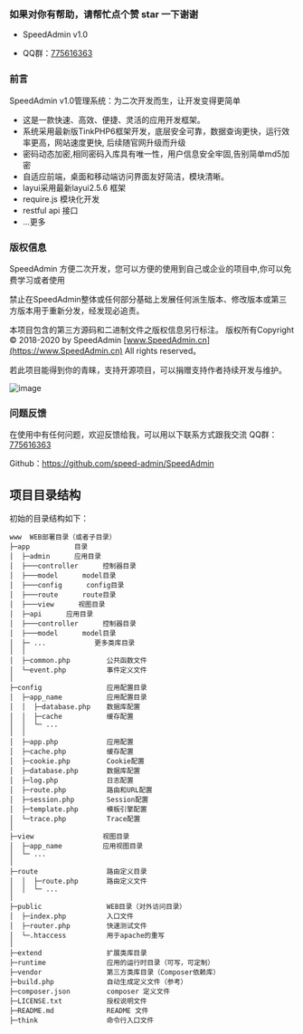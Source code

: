 
### 如果对你有帮助，请帮忙点个赞 star 一下谢谢

+ SpeedAdmin v1.0

+ QQ群：[775616363](https://jq.qq.com/?_wv=1027&k=f7p5ic6W)

### 前言
SpeedAdmin v1.0管理系统：为二次开发而生，让开发变得更简单

 + 这是一款快速、高效、便捷、灵活的应用开发框架。
 + 系统采用最新版TinkPHP6框架开发，底层安全可靠，数据查询更快，运行效率更高，网站速度更快, 后续随官网升级而升级
 + 密码动态加密,相同密码入库具有唯一性，用户信息安全牢固,告别简单md5加密
 + 自适应前端，桌面和移动端访问界面友好简洁，模块清晰。 
 + layui采用最新layui2.5.6 框架
 + require.js 模块化开发
 + restful api 接口
 + ...更多


### 版权信息

SpeedAdmin 方便二次开发，您可以方便的使用到自己或企业的项目中,你可以免费学习或者使用

禁止在SpeedAdmin整体或任何部分基础上发展任何派生版本、修改版本或第三方版本用于重新分发，经发现必追责。


本项目包含的第三方源码和二进制文件之版权信息另行标注。
版权所有Copyright © 2018-2020 by SpeedAdmin [www.SpeedAdmin.cn](https://www.SpeedAdmin.cn) All rights reserved。


若此项目能得到你的青睐，支持开源项目，可以捐赠支持作者持续开发与维护。

![image](docs/images/pay.png)


### 问题反馈
在使用中有任何问题，欢迎反馈给我，可以用以下联系方式跟我交流
QQ群：[775616363](https://jq.qq.com/?_wv=1027&k=f7p5ic6W)

Github：https://github.com/speed-admin/SpeedAdmin


## 项目目录结构

初始的目录结构如下：

~~~
www  WEB部署目录（或者子目录）
├─app           目录
│  ├─admin      应用目录
│  ├───controller      控制器目录
│  ├───model      model目录
│  ├───config      config目录
│  ├───route      route目录
│  ├───view      视图目录
│  ├─api      应用目录
│  ├───controller      控制器目录
│  ├───model      model目录
│  ├─ ...            更多类库目录
│  │
│  ├─common.php         公共函数文件
│  └─event.php          事件定义文件
│
├─config                应用配置目录
│  ├─app_name           应用配置目录
│  │  ├─database.php    数据库配置
│  │  ├─cache           缓存配置
│  │  └─ ...            
│  │
│  ├─app.php            应用配置
│  ├─cache.php          缓存配置
│  ├─cookie.php         Cookie配置
│  ├─database.php       数据库配置
│  ├─log.php            日志配置
│  ├─route.php          路由和URL配置
│  ├─session.php        Session配置
│  ├─template.php       模板引擎配置
│  └─trace.php          Trace配置
│
├─view                 视图目录
│  ├─app_name          应用视图目录
│  └─ ...   
│
├─route                 路由定义目录
│  │  ├─route.php       路由定义文件
│  │  └─ ...   
│
├─public                WEB目录（对外访问目录）
│  ├─index.php          入口文件
│  ├─router.php         快速测试文件
│  └─.htaccess          用于apache的重写
│
├─extend                扩展类库目录
├─runtime               应用的运行时目录（可写，可定制）
├─vendor                第三方类库目录（Composer依赖库）
├─build.php             自动生成定义文件（参考）
├─composer.json         composer 定义文件
├─LICENSE.txt           授权说明文件
├─README.md             README 文件
├─think                 命令行入口文件




